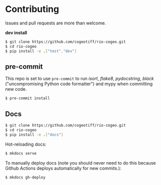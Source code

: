 # Contributing

Issues and pull requests are more than welcome.

**dev install**

```bash
$ git clone https://github.com/cogeotiff/rio-cogeo.git
$ cd rio-cogeo
$ pip install -e .["test","dev"]
```

## pre-commit

This repo is set to use `pre-commit` to run *isort*, *flake8*, *pydocstring*, *black* ("uncompromising Python code formatter") and mypy when committing new code.

```bash
$ pre-commit install
```

## Docs

```bash
$ git clone https://github.com/cogeotiff/rio-cogeo.git
$ cd rio-cogeo
$ pip install -e .["docs"]
```

Hot-reloading docs:

```bash
$ mkdocs serve
```

To manually deploy docs (note you should never need to do this because Github
Actions deploys automatically for new commits.):

```bash
$ mkdocs gh-deploy
```
